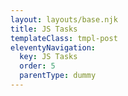 ```yaml
---
layout: layouts/base.njk
title: JS Tasks
templateClass: tmpl-post
eleventyNavigation:
  key: JS Tasks
  order: 5
  parentType: dummy
---
```

             

<script>
    var a = 5;
    var b = 10;
    var result;
    var myName = 'Olena';
    var myLastName = 'Sakhno';
    result = a + b;
    console.log('addition=' + result);
    result = a - b;
    console.log('subtraction=' + result);
    result = a * b;
    console.log('multiplication=' + result);
    result = a / b;
    console.log('division=' + result);
    result = a % b;
    console.log('modulus=' + result);
    console.log('My full name is' + ' ' + myName + myLastName);




</script>